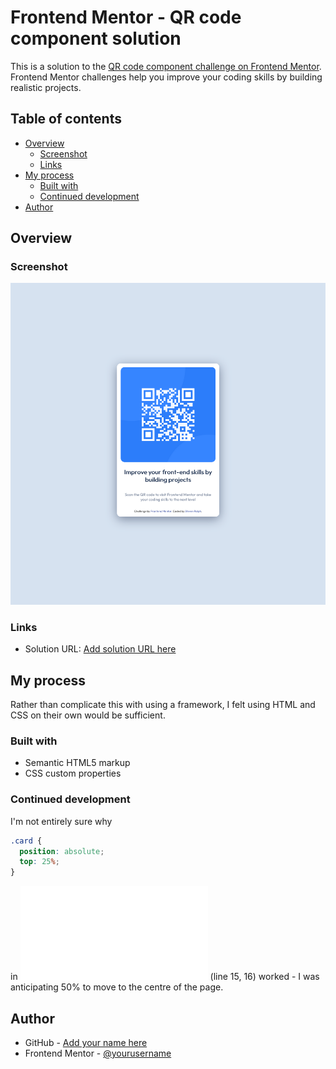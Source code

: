 # Frontend Mentor - QR code component solution

This is a solution to the [QR code component challenge on Frontend Mentor](https://www.frontendmentor.io/challenges/qr-code-component-iux_sIO_H). Frontend Mentor challenges help you improve your coding skills by building realistic projects.

## Table of contents

- [Overview](#overview)
  - [Screenshot](#screenshot)
  - [Links](#links)
- [My process](#my-process)
  - [Built with](#built-with)
  - [Continued development](#continued-development)
- [Author](#author)

## Overview

### Screenshot

![](./Screenshot.png)

### Links

- Solution URL: [Add solution URL here](https://github.com/valleyman89/Frontend-Mentor-Solution-qr-code-component-using-HTML-CSS)

## My process

Rather than complicate this with using a framework, I felt using HTML and CSS on their own would be sufficient.

### Built with

- Semantic HTML5 markup
- CSS custom properties

### Continued development

I'm not entirely sure why

```css
.card {
  position: absolute;
  top: 25%;
}
```

in ![](css/styles.css) (line 15, 16) worked - I was anticipating 50% to move to the centre of the page.

## Author

- GitHub - [Add your name here](https://github.com/valleyman89)
- Frontend Mentor - [@yourusername](https://www.frontendmentor.io/profile/valleyman89)
